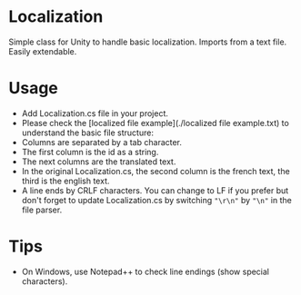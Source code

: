 # Localization
Simple class for Unity to handle basic localization. Imports from a text file. Easily extendable.

# Usage
* Add Localization.cs file in your project.
* Please check the [localized file example](./localized file example.txt) to understand the basic file structure:
 * Columns are separated by a tab character.
 * The first column is the id as a string.
 * The next columns are the translated text.
  * In the original Localization.cs, the second column is the french text, the third is the english text.
 * A line ends by CRLF characters. You can change to LF if you prefer but don't forget to update Localization.cs by switching `"\r\n"` by `"\n"` in the file parser.

# Tips
* On Windows, use Notepad++ to check line endings (show special characters).
